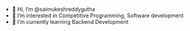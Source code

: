 - 👋 Hi, I’m @saimukeshreddygutha
- 👀 I’m interested in Competitive Programming, Software development
- 🌱 I’m currently learning Backend Development


<!---
saimukeshreddygutha/saimukeshreddygutha is a ✨ special ✨ repository because its `README.md` (this file) appears on your GitHub profile.
You can click the Preview link to take a look at your changes.
--->
